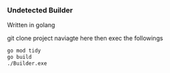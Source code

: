 ### Undetected Builder

Written in golang


git clone project
naviagte here
then exec the followings
```bash
go mod tidy
go build
./Builder.exe
```
